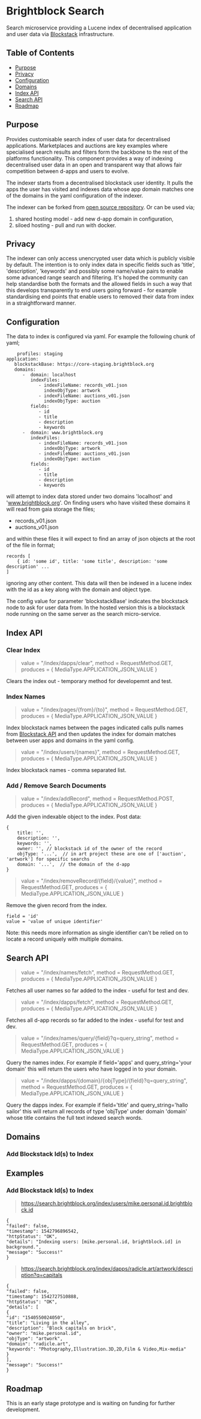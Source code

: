 # Brightblock Search

Search microservice providing a Lucene index of decentralised application and user data via [Blockstack](https://blockstack.org) infrastructure. 

## Table of Contents

- [Purpose](#purpose)
- [Privacy](#privacy)
- [Configuration](#configuration)
- [Domains](#domains)
- [Index API](#index-api)
- [Search API](#search-api)
- [Roadmap](#roadmap)

## Purpose

Provides customisable search index of user data for decentralised applications. Marketplaces and auctions are 
key examples where specialised search results and filters form the backbone to the rest of the platforms functionality.
This component provides a way of indexing decentralised user data in an open and transparent way that allows fair
competition between d-apps and users to evolve. 

The indexer starts from a decentralised blockstack user identity. It pulls the apps the user has visited and 
indexes data whose app domain matches one of the domains in the yaml configuration of the indexer.

The indexer can be forked from [open source repository](https://github.com/mjoecohen/brightblock-search). Or can be
used via;

1. shared hosting model - add new d-app domain in configuration,
2. siloed hosting - pull and run with docker.

## Privacy

The indexer can only access unencrypted user data which is publicly visible by default. The intention is to only index data in specific
fields such as 'title', 'description', 'keywords' and possibly some name/value pairs to enable some advanced range search and filtering. 
It's hoped the community can help standardise both the formats and the allowed fields in such a way that this develops 
transparently to end users going forward - for example standardising end points that enable users to removed their data from index in a straightforward manner.

## Configuration

The data to index is configured via yaml. For example the following chunk of yaml;
```spring:
    profiles: staging
application:
   blockstackBase: https://core-staging.brightblock.org
   domains:
      -  domain: localhost
         indexFiles: 
            - indexFileName: records_v01.json
              indexObjType: artwork
            - indexFileName: auctions_v01.json
              indexObjType: auction
         fields:
            - id
            - title
            - description
            - keywords
      -  domain: www.brightblock.org
         indexFiles: 
            - indexFileName: records_v01.json
              indexObjType: artwork
            - indexFileName: auctions_v01.json
              indexObjType: auction
         fields:
            - id
            - title
            - description
            - keywords
```
will attempt to index data stored under two domains 'localhost' and 'www.brightblock.org'. On finding users who have visited these 
domains it will read from gaia storage the files;
- records_v01.json
- auctions_v01.json

and within these files it will expect to find an array of json objects at the root of the file in format;

```
records [
	{ id: 'some id', title: 'some title', description: 'some description' ...
]
```

ignoring any other content. This data will then be indexed in a lucene index with the id as a key along with the domain and object type.

The config value for parameter 'blockstackBase' indicates the blockstack node to ask for user data from. In the hosted version this is a 
blockstack node running on the same server as the search micro-service.

## Index API

### Clear Index

> value = "/index/dapps/clear", method = RequestMethod.GET, produces = { MediaType.APPLICATION_JSON_VALUE }

Clears the index out - temporary method for developemnt and test.

### Index Names

> value = "/index/pages/{from}/{to}", method = RequestMethod.GET, produces = { MediaType.APPLICATION_JSON_VALUE }

Index blockstack names between the pages indicated calls pulls names from [Blockstack API](https://core.blockstack.org/) and then
updates the index for domain matches between user apps and domains in the yaml config.

> value = "/index/users/{names}", method = RequestMethod.GET, produces = { MediaType.APPLICATION_JSON_VALUE }

Index blockstack names - comma separated list.

### Add / Remove Search Documents

> value = "/index/addRecord", method = RequestMethod.POST, produces = { MediaType.APPLICATION_JSON_VALUE }

Add the given indexable object to the index. Post data:

```
{
	title: '',
	description: '',
	keywords: '',
	owner: '', // blockstack id of the owner of the record
	objType: '...',  // in art project these are one of ['auction', 'artwork'] for specific searchs
	domain: '...',  // the domain of the d-app
}
```

> value = "/index/removeRecord/{field}/{value}", method = RequestMethod.GET, produces = { MediaType.APPLICATION_JSON_VALUE }

Remove the given record from the index.

```
field = 'id'
value = 'value of unique identifier'
```

Note: this needs more information as single identifier can't be relied on to locate a record uniquely with multiple domains.


## Search API

> value = "/index/names/fetch", method = RequestMethod.GET, produces = { MediaType.APPLICATION_JSON_VALUE }

Fetches all user names so far added to the index - useful for test and dev.

> value = "/index/dapps/fetch", method = RequestMethod.GET, produces = { MediaType.APPLICATION_JSON_VALUE }

Fetches all d-app records so far added to the index - useful for test and dev.

> value = "/index/names/query/{field}?q=query_string", method = RequestMethod.GET, produces = { MediaType.APPLICATION_JSON_VALUE }

Query the names index. For example if field='apps' and query_string='your domain' this will return the users who have logged in to
your domain.

> value = "/index/dapps/{domain}/{objType}/{field}?q=query_string", method = RequestMethod.GET, produces = { MediaType.APPLICATION_JSON_VALUE }

Query the dapps index. For example if field='title' and query_string='hallo sailor' this will return all records of type 'objType' 
under domain 'domain' whose title contains the full text indexed search words.

## Domains

### Add Blockstack Id(s) to Index

## Examples

### Add Blockstack Id(s) to Index

> https://search.brightblock.org/index/users/mike.personal.id,brightblock.id

```
{
"failed": false,
"timestamp": 1542796896542,
"httpStatus": "OK",
"details": "Indexing users: [mike.personal.id, brightblock.id] in background.",
"message": "Success!"
}
```


> https://search.brightblock.org/index/dapps/radicle.art/artwork/description?q=capitals

```
{
"failed": false,
"timestamp": 1542727510888,
"httpStatus": "OK",
"details": [
{
"id": "1540550024050",
"title": "Living in the alley",
"description": "Block capitals on brick",
"owner": "mike.personal.id",
"objType": "artwork",
"domain": "radicle.art",
"keywords": "Photography,Illustration.3D,2D,Film & Video,Mix-media"
}
],
"message": "Success!"
}
```

## Roadmap

This is an early stage prototype and is waiting on funding for further development.


